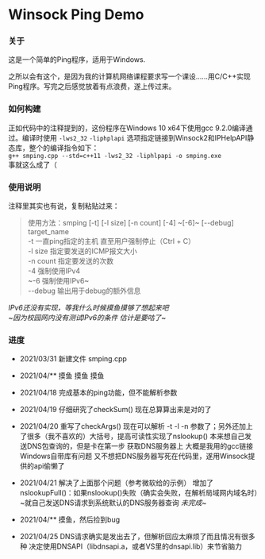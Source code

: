 # Winsock Ping Demo  

### 关于  

  这是一个简单的Ping程序，适用于Windows.  

之所以会有这个，是因为我的计算机网络课程要求写一个课设……用C/C++实现Ping程序。写完之后感觉放着有点浪费，遂上传过来。  

### 如何构建  

  正如代码中的注释提到的，这份程序在Windows 10 x64下使用gcc 9.2.0编译通过。编译时使用 `-lws2_32` `-liphplapi` 选项指定链接到Winsock2和IPHelpAPI静态库，整个的编译指令如下：  
  `g++ smping.cpp --std=c++11 -lws2_32 -liphlpapi -o smping.exe`  
  事就这么成了（

### 使用说明  

  注释里其实也有说，复制粘贴过来：  
  > 使用方法：smping \[-t\] \[-l size\] \[-n count\] \[-4\] ~\[-6\]~ \[--debug\] target_name  
  > -t 一直ping指定的主机 直至用户强制停止（Ctrl + C）  
  > -l size 指定要发送的ICMP报文大小  
  > -n count 指定要发送的次数  
  > -4 强制使用IPv4  
  > ~-6 强制使用IPv6~  
  > --debug 输出用于debug的额外信息  

  *IPv6还没有实现，等我什么时候摸鱼摸够了想起来吧*  
  ~*因为校园网内没有测试IPv6的条件 估计是要咕了*~

### 进度  

* 2021/03/31 新建文件 smping.cpp
* 2021/04/** 摸鱼 摸鱼 摸鱼
* 2021/04/18 完成基本的ping功能，但不能解析参数
* 2021/04/19 仔细研究了checkSum() 现在总算算出来是对的了
* 2021/04/20 重写了checkArgs() 现在可以解析 -t -l -n 参数了；另外还加上了很多（我不喜欢的）大括号，提高可读性实现了nslookup() 本来想自己发送DNS包查询的，但是卡在第一步 获取DNS服务器上 大概是我用的gcc链接Windows自带库有问题 又不想把DNS服务器写死在代码里，遂用Winsock提供的api偷懒了
* 2021/04/21 解决了上面那个问题（参考微软给的示例） 增加了nslookupFull()：如果nslookup()失败（确实会失败，在解析局域网内域名时）~就自己发送DNS请求到系统默认的DNS服务器查询 *未完成*~

* 2021/04/** 摸鱼，然后捡到bug  
* 2021/04/25 DNS请求确实是发出去了，但解析回应太麻烦了而且情况有很多种 决定使用DNSAPI（libdnsapi.a，或者VS里的dnsapi.lib）来节省脑力  
